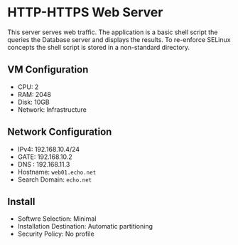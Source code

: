 # HTTP-HTTPS Web Server

This server serves web traffic.  The application is a basic shell script the queries the Database server and displays the results.  To re-enforce SELinux concepts the shell script is stored in a non-standard directory.

## VM Configuration

- CPU: 2
- RAM: 2048
- Disk: 10GB 
- Network: Infrastructure

## Network Configuration

- IPv4: 192.168.10.4/24
- GATE: 192.168.10.2
- DNS : 192.168.11.3
- Hostname: `web01.echo.net`
- Search Domain: `echo.net`

## Install

- Softwre Selection: Minimal
- Installation Destination: Automatic partitioning
- Security Policy: No profile
